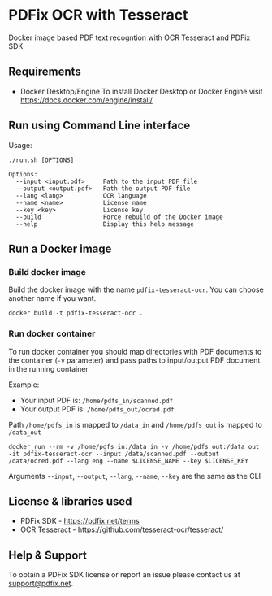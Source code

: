 # PDFix OCR with Tesseract 

Docker image based PDF text recogntion with OCR Tesseract and PDFix SDK

## Requirements
- Docker Desktop/Engine
To install Docker Desktop or Docker Engine visit https://docs.docker.com/engine/install/

## Run using Command Line interface

Usage:
```
./run.sh [OPTIONS]
```
```
Options:
  --input <input.pdf>     Path to the input PDF file
  --output <output.pdf>   Path the output PDF file
  --lang <lang>           OCR language
  --name <name>           License name
  --key <key>             License key
  --build                 Force rebuild of the Docker image
  --help                  Display this help message
```

## Run a Docker image 

### Build docker image
Build the docker image with the name `pdfix-tesseract-ocr`. You can choose another name if you want.

```
docker build -t pdfix-tesseract-ocr .
```

### Run docker container
To run docker container you should map directories with PDF documents to the container (`-v` parameter) and pass paths to input/output PDF document in the running container

Example: 

- Your input PDF is: `/home/pdfs_in/scanned.pdf`
- Your output PDF is: `/home/pdfs_out/ocred.pdf`

Path `/home/pdfs_in` is mapped to `/data_in` and `/home/pdfs_out` is mapped to `/data_out`

```
docker run --rm -v /home/pdfs_in:/data_in -v /home/pdfs_out:/data_out -it pdfix-tesseract-ocr --input /data/scanned.pdf --output /data/ocred.pdf --lang eng --name $LICENSE_NAME --key $LICENSE_KEY
```
Arguments `--input`, `--output`, `--lang`, `--name`, `--key` are the same as the CLI


## License & libraries used
- PDFix SDK - https://pdfix.net/terms
- OCR Tesseract - https://github.com/tesseract-ocr/tesseract/


## Help & Support
To obtain a PDFix SDK license or report an issue please contact us at support@pdfix.net.

